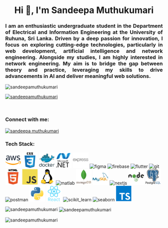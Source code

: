 <h1 align="center">Hi 👋, I'm Sandeepa Muthukumari</h1>
<h3 align="justify">I am an enthusiastic undergraduate student in the Department of Electrical and Information Engineering at the University of Ruhuna, Sri Lanka. Driven by a deep passion for innovation, I focus on exploring cutting-edge technologies, particularly in web development, artificial intelligence and network engineering. Alongside my studies, I am highly interested in network engineering. My aim is to bridge the gap between theory and practice, leveraging my skills to drive advancements in AI and deliver meaningful web solutions.</h3>

<p align="left"> <img src="https://komarev.com/ghpvc/?username=sandeepamuthukumari&label=Profile%20views&color=0e75b6&style=flat" alt="sandeepamuthukumari" /> </p>

<p align="left"> <a href="https://github.com/ryo-ma/github-profile-trophy"><img src="https://github-profile-trophy.vercel.app/?username=sandeepamuthukumari" alt="sandeepamuthukumari" /></a> </p>

<p align="left"> <a href="https://twitter.com/" target="blank"><img src="https://img.shields.io/twitter/follow/?logo=twitter&style=for-the-badge" alt="" /></a> </p>

<h3 align="left">Connect with me:</h3>
<p align="left">
<a href="https://linkedin.com/in/sandeepa muthukumari" target="blank"><img align="center" src="https://raw.githubusercontent.com/rahuldkjain/github-profile-readme-generator/master/src/images/icons/Social/linked-in-alt.svg" alt="sandeepa muthukumari" height="30" width="40" /></a>
</p>

<h3>Tech Stack:</h3>
<p>
    <img src="https://raw.githubusercontent.com/devicons/devicon/master/icons/amazonwebservices/amazonwebservices-original-wordmark.svg" alt="aws" width="50" height="50"/> 
    <img src="https://raw.githubusercontent.com/devicons/devicon/master/icons/css3/css3-original-wordmark.svg" alt="css3" width="50" height="50"/>  
    <img src="https://raw.githubusercontent.com/devicons/devicon/master/icons/docker/docker-original-wordmark.svg" alt="docker" width="50" height="50"/> 
    <img src="https://raw.githubusercontent.com/devicons/devicon/master/icons/dot-net/dot-net-original-wordmark.svg" alt="dotnet" width="50" height="50"/> 
    <img src="https://raw.githubusercontent.com/devicons/devicon/master/icons/express/express-original-wordmark.svg" alt="express" width="50" height="50"/> 
    <img src="https://www.vectorlogo.zone/logos/figma/figma-icon.svg" alt="figma" width="50" height="50"/> 
    <img src="https://www.vectorlogo.zone/logos/firebase/firebase-icon.svg" alt="firebase" width="50" height="50"/> 
    <img src="https://www.vectorlogo.zone/logos/flutterio/flutterio-icon.svg" alt="flutter" width="50" height="50"/>  
    <img src="https://www.vectorlogo.zone/logos/git-scm/git-scm-icon.svg" alt="git" width="50" height="50"/>  
    <img src="https://raw.githubusercontent.com/devicons/devicon/master/icons/html5/html5-original-wordmark.svg" alt="html5" width="50" height="50"/> 
    <img src="https://raw.githubusercontent.com/devicons/devicon/master/icons/javascript/javascript-original.svg" alt="javascript" width="50" height="50"/> 
    <img src="https://raw.githubusercontent.com/devicons/devicon/master/icons/linux/linux-original.svg" alt="linux" width="50" height="50"/> 
    <img src="https://upload.wikimedia.org/wikipedia/commons/2/21/Matlab_Logo.png" alt="matlab" width="50" height="50"/> 
    <img src="https://raw.githubusercontent.com/devicons/devicon/master/icons/mongodb/mongodb-original-wordmark.svg" alt="mongodb" width="50" height="50"/> 
    <img src="https://raw.githubusercontent.com/devicons/devicon/master/icons/mysql/mysql-original-wordmark.svg" alt="mysql" width="50" height="50"/> 
    <img src="https://cdn.worldvectorlogo.com/logos/nextjs-2.svg" alt="nextjs" width="50" height="50"/> 
    <img src="https://raw.githubusercontent.com/devicons/devicon/master/icons/nodejs/nodejs-original-wordmark.svg" alt="nodejs" width="50" height="50"/> 
    <img src="https://raw.githubusercontent.com/devicons/devicon/master/icons/postgresql/postgresql-original-wordmark.svg" alt="postgresql" width="50" height="50"/>  
    <img src="https://www.vectorlogo.zone/logos/getpostman/getpostman-icon.svg" alt="postman" width="50" height="50"/> 
    <img src="https://raw.githubusercontent.com/devicons/devicon/master/icons/python/python-original.svg" alt="python" width="50" height="50"/> 
    <img src="https://raw.githubusercontent.com/devicons/devicon/master/icons/react/react-original-wordmark.svg" alt="react" width="50" height="50"/> 
    <img src="https://upload.wikimedia.org/wikipedia/commons/0/05/Scikit_learn_logo_small.svg" alt="scikit_learn" width="50" height="50"/>  
    <img src="https://seaborn.pydata.org/_images/logo-mark-lightbg.svg" alt="seaborn" width="50" height="50"/> 
    <img src="https://raw.githubusercontent.com/devicons/devicon/master/icons/typescript/typescript-original.svg" alt="typescript" width="50" height="50"/> 
  
</p>




<p><img align="left" src="https://github-readme-stats.vercel.app/api/top-langs?username=sandeepamuthukumari&show_icons=true&locale=en&layout=compact" alt="sandeepamuthukumari" /></p>

<p>&nbsp;<img align="center" src="https://github-readme-stats.vercel.app/api?username=sandeepamuthukumari&show_icons=true&locale=en" alt="sandeepamuthukumari" /></p>

<p><img align="center" src="https://github-readme-streak-stats.herokuapp.com/?user=sandeepamuthukumari&" alt="sandeepamuthukumari" /></p>

